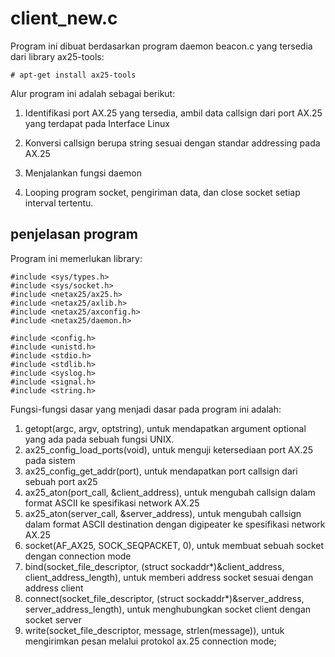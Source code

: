 # client_new.c

Program ini dibuat berdasarkan program daemon beacon.c yang tersedia dari library ax25-tools:

```
# apt-get install ax25-tools
```

Alur program ini adalah sebagai berikut:

1. Identifikasi port AX.25 yang tersedia, ambil data callsign dari port AX.25 yang terdapat pada Interface Linux

2. Konversi callsign berupa string sesuai dengan standar addressing pada AX.25

3. Menjalankan fungsi daemon

4. Looping program socket, pengiriman data, dan close socket setiap interval tertentu.

## penjelasan program

Program ini memerlukan library:
```
#include <sys/types.h>
#include <sys/socket.h>
#include <netax25/ax25.h>
#include <netax25/axlib.h>
#include <netax25/axconfig.h>
#include <netax25/daemon.h>

#include <config.h>
#include <unistd.h>
#include <stdio.h>
#include <stdlib.h>
#include <syslog.h>
#include <signal.h>
#include <string.h>
```

Fungsi-fungsi dasar yang menjadi dasar pada program ini adalah:
1. getopt(argc, argv, optstring), untuk mendapatkan argument optional yang ada pada sebuah fungsi UNIX.
2. ax25_config_load_ports(void), untuk menguji ketersediaan port AX.25 pada sistem
3. ax25_config_get_addr(port), untuk mendapatkan port callsign dari sebuah port ax25
4. ax25_aton(port_call, &client_address), untuk mengubah callsign dalam format ASCII ke spesifikasi network AX.25
5. ax25_aton(server_call, &server_address), untuk mengubah callsign dalam format ASCII destination dengan digipeater ke spesifikasi network AX.25
6. socket(AF_AX25, SOCK_SEQPACKET, 0), untuk membuat sebuah socket dengan connection mode
7. bind(socket_file_descriptor, (struct sockaddr*)&client_address, client_address_length), untuk memberi address socket sesuai dengan address client
8. connect(socket_file_descriptor, (struct sockaddr*)&server_address, server_address_length), untuk menghubungkan socket client dengan socket server
9. write(socket_file_descriptor, message, strlen(message)), untuk mengirimkan pesan melalui protokol ax.25 connection mode;
